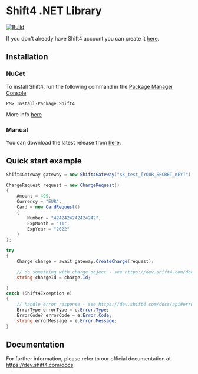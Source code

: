 # Shift4 .NET Library

[![Build](https://github.com/shift4developer/shift4-net/actions/workflows/build.yml/badge.svg)](https://github.com/shift4developer/shift4-net/actions/workflows/build.yml)

If you don't already have Shift4 account you can create it [here](https://dev.shift4.com/signup). 

## Installation 

### NuGet

To install Shift4, run the following command in the [Package Manager Console](https://docs.nuget.org/consume/package-manager-console)

```
PM> Install-Package Shift4 
```
More info [here](https://www.nuget.org/packages/Shift4/)

### Manual

You can download the latest release from [here](https://github.com/shift4developer/shift4-net/releases).

## Quick start example

```cs
Shift4Gateway gateway = new Shift4Gateway("sk_test_[YOUR_SECRET_KEY]");

ChargeRequest request = new ChargeRequest()
{
    Amount = 499,
    Currency = "EUR",
    Card = new CardRequest()
    {
        Number = "4242424242424242",
        ExpMonth = "11",
        ExpYear = "2022"
    }
};

try
{
    Charge charge = await gateway.CreateCharge(request);

    // do something with charge object - see https://dev.shift4.com/docs/api#charge-object
    string chargeId = charge.Id;

}
catch (Shift4Exception e)
{
    // handle error response - see https://dev.shift4.com/docs/api#error-object
    ErrorType errorType = e.Error.Type;
    ErrorCode? errorCode = e.Error.Code;
    string errorMessage = e.Error.Message;
}
```

## Documentation

For further information, please refer to our official documentation at https://dev.shift4.com/docs.
